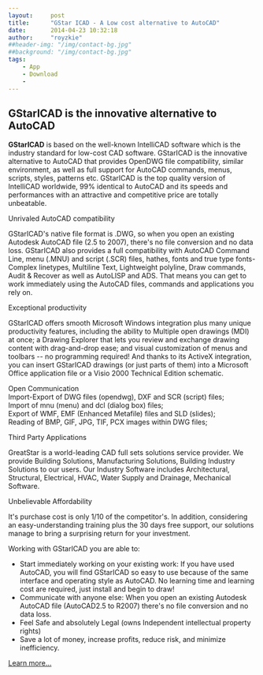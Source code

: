 ```yaml
---
layout:     post
title:      "GStar ICAD - A Low cost alternative to AutoCAD"
date:       2014-04-23 10:32:18
author:     "royzkie"
##header-img: "/img/contact-bg.jpg"
##background: "/img/contact-bg.jpg"
tags:
    - App
    - Download
    - 
---
```


<h2>GStarICAD is the innovative alternative to AutoCAD</h2>

<p><strong>GStarICAD</strong> is based on the well-known IntelliCAD software which is the industry standard for low-cost CAD software. GStarICAD is the innovative alternative to AutoCAD that provides OpenDWG file compatibility, similar environment, as well as full support for AutoCAD commands, menus, scripts, styles, patterns etc. GStarICAD is the top quality version of IntelliCAD worldwide, 99% identical to AutoCAD and its speeds and performances with an attractive and competitive price are totally unbeatable.</p>

<p>Unrivaled AutoCAD compatibility</p>

<p>GStarICAD's native file format is .DWG, so when you open an existing Autodesk AutoCAD file (2.5 to 2007), there's no file conversion and no data loss. GStarICAD also provides a full compatibility with AutoCAD Command Line, menu (.MNU) and script (.SCR) files, hathes, fonts and true type fonts-Complex linetypes, Multiline Text, Lightweight polyline, Draw commands, Audit &amp; Recover as well as AutoLISP and ADS. That means you can get to work immediately using the AutoCAD files, commands and applications you rely on.</p>

<p>Exceptional productivity</p>

<p>GStarICAD offers smooth Microsoft Windows integration plus many unique productivity features, including the ability to Multiple open drawings (MDI) at once; a Drawing Explorer that lets you review and exchange drawing content with drag-and-drop ease; and visual customization of menus and toolbars -- no programming required! And thanks to its ActiveX integration, you can insert GStarICAD drawings (or just parts of them) into a Microsoft Office application file or a Visio 2000 Technical Edition schematic.</p>

Open Communication<br>
Import-Export of DWG files (opendwg), DXF and SCR (script) files;<br>
Import of mnu (menu) and dcl (dialog box) files;<br>
Export of WMF, EMF (Enhanced Metafile) files and SLD (slides);<br>
Reading of BMP, GIF, JPG, TIF, PCX images within DWG files;<br>

<p>Third Party Applications</p>

<p>GreatStar is a world-leading CAD full sets solutions service provider. We provide Building Solutions, Manufacturing Solutions, Building Industry Solutions to our users. Our Industry Software includes Architectural, Structural, Electrical, HVAC, Water Supply and Drainage, Mechanical Software.</p>

<p>Unbelievable Affordability</p>

<p>It's purchase cost is only 1/10 of the competitor's. In addition, considering an easy-understanding training plus the 30 days free support, our solutions manage to bring a surprising return for your investment.</p>

<p>Working with GStarICAD you are able to:</p>

<ul>
<li>Start immediately working on your existing work: If you have used AutoCAD, you will find GStarICAD so easy to use because of the same interface and operating style as AutoCAD. No learning time and learning cost are required, just install and begin to draw!</li>
<li>Communicate with anyone else: When you open an existing Autodesk AutoCAD file (AutoCAD2.5 to R2007) there's no file conversion and no data loss.</li>
<li>Feel Safe and absolutely Legal (owns Independent intellectual property rights)</li>
<li>Save a lot of money, increase profits, reduce risk, and minimize inefficiency.</li>
</ul>

<p><a href="http://www.gstarcad-me.com/product.html" target="_blank">Learn more...</a></p>
